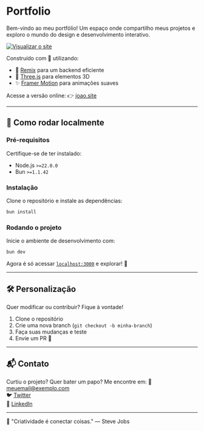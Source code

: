 # Portfolio

Bem-vindo ao meu portfólio! Um espaço onde compartilho meus projetos e exploro o mundo do design e desenvolvimento interativo.

[![Visualizar o site](https://i.imgur.com/BqUEwOw.png)](https://portifolio-ivory-phi.vercel.app/)

Construído com 💜 utilizando:
- 🚀 [Remix](https://remix.run/) para um backend eficiente
- 🎨 [Three.js](https://threejs.org/) para elementos 3D
- ✨ [Framer Motion](https://www.framer.com/motion/) para animações suaves

Acesse a versão online: 👉 [joao.site]([https://pinuya.site](https://portifolio-ivory-phi.vercel.app/))

---

## 🚀 Como rodar localmente

### **Pré-requisitos**
Certifique-se de ter instalado:
- Node.js `>=22.0.0`
- Bun `>=1.1.42`

### **Instalação**
Clone o repositório e instale as dependências:

```bash
bun install
```

### **Rodando o projeto**
Inicie o ambiente de desenvolvimento com:

```bash
bun dev
```

Agora é só acessar [`localhost:3000`](http://localhost:3000) e explorar! 🌟

---

## 🛠️ Personalização
Quer modificar ou contribuir? Fique à vontade!
1. Clone o repositório
2. Crie uma nova branch (`git checkout -b minha-branch`)
3. Faça suas mudanças e teste
4. Envie um PR 🚀

---

## 📬 Contato
Curtiu o projeto? Quer bater um papo? Me encontre em:
📧 [meuemail@exemplo.com](mailto:meuemail@exemplo.com)  
🐦 [Twitter](https://twitter.com/exemplo)  
💼 [LinkedIn](https://linkedin.com/in/exemplo)

---

🎨 "Criatividade é conectar coisas." — Steve Jobs
